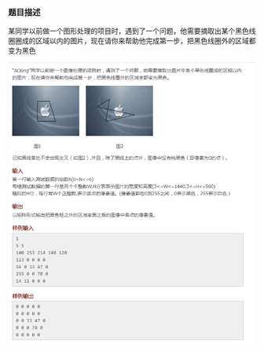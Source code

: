 ### 题目描述

某同学以前做一个图形处理的项目时，遇到了一个问题，他需要摘取出某个黑色线圈圈成的区域以内的图片，现在请你来帮助他完成第一步，把黑色线圈外的区域都变为黑色

![题目 t_1](t_1.png)